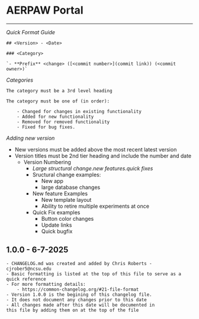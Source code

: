# AERPAW Portal 

---

*Quick Format Guide*

`## <Version> - <Date>`

`### <Category>` 

    `- **Prefix** <change> ([<commit number>](commit link)) (<commit owner>)`
 

*Categories*

    The category must be a 3rd level heading 

    The category must be one of (in order):

        - Changed for changes in existing functionality
        - Added for new functionality
        - Removed for removed functionality
        - Fixed for bug fixes.

*Adding new version*
- New versions must be added above the most recent latest version
- Version titles must be 2nd tier heading and include the number and date
    - Version Numbering
        - *Large structural change*.*new features*.*quick fixes*
        - Sructural change examples:
            - New app
            - large database changes
        - New feature Examples
            - New template layout
            - Ability to retire multiple experiments at once
        - Quick Fix examples
            - Button color changes
            - Update links
            - Quick bugfix


## 1.0.0 - 6-7-2025
    - CHANGELOG.md was created and added by Chris Roberts - cjrober5@ncsu.edu
    - Basic formatting is listed at the top of this file to serve as a quick reference 
    - For more formatting details:
        - https://common-changelog.org/#21-file-format
    - Version 1.0.0 is the begining of this changelog file.
    - It does not document any changes prior to this date
    - All changes made after this date will be documented in 
    this file by adding them on at the top of the file


